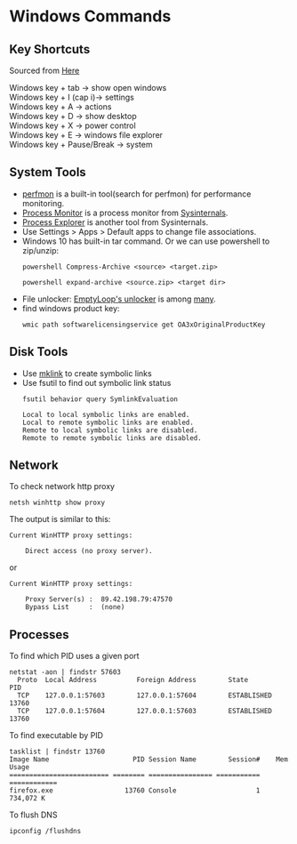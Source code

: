 # Windows Commands

## Key Shortcuts
Sourced from [Here](https://www.makeuseof.com/tag/ultimate-windows-10-shortcuts-gestures-collection/)  

Windows key + tab -> show open windows  
Windows key + I (cap i)-> settings  
Windows key + A -> actions  
Windows key + D -> show desktop  
Windows key + X -> power control  
Windows key + E -> windows file explorer  
Windows key + Pause/Break -> system  


## System Tools
- [perfmon](https://www.c-sharpcorner.com/article/how-to-use-perfmon-to-monitor-performance/)
  is a built-in tool(search for perfmon) for performance monitoring.
- [Process Monitor](https://docs.microsoft.com/en-us/sysinternals/downloads/procmon)
  is a process monitor from [Sysinternals](https://docs.microsoft.com/en-us/sysinternals/).
- [Process Explorer](https://docs.microsoft.com/en-us/sysinternals/downloads/process-explorer)
  is another tool from Sysinternals.
- Use Settings > Apps > Default apps to change file associations.
- Windows 10 has built-in tar command. Or we can use powershell to zip/unzip:
  ```
  powershell Compress-Archive <source> <target.zip>
  
  powershell expand-archive <source.zip> <target dir>
  ```
- File unlocker: [EmptyLoop's unlocker](http://www.emptyloop.com/unlocker/) 
  is among [many](https://www.raymond.cc/blog/lockhunter-is-unlocker-alternative-that-works-on-windows-x64/).
- find windows product key:
  ```
  wmic path softwarelicensingservice get OA3xOriginalProductKey
  ```

## Disk Tools
- Use [mklink](https://windows7home.net/how-to-create-symbolic-link-in-windows-7/)
  to create symbolic links 
- Use fsutil to find out symbolic link status
  ```
  fsutil behavior query SymlinkEvaluation
  
  Local to local symbolic links are enabled.
  Local to remote symbolic links are enabled.
  Remote to local symbolic links are disabled.
  Remote to remote symbolic links are disabled.
  ```

## Network
To check network http proxy

```netsh winhttp show proxy```

The output is similar to this:
```
Current WinHTTP proxy settings:

    Direct access (no proxy server).
```
or
```
Current WinHTTP proxy settings:

    Proxy Server(s) :  89.42.198.79:47570
    Bypass List     :  (none)
```

## Processes
To find which PID uses a given port
```
netstat -aon | findstr 57603
  Proto  Local Address          Foreign Address        State           PID
  TCP    127.0.0.1:57603        127.0.0.1:57604        ESTABLISHED     13760
  TCP    127.0.0.1:57604        127.0.0.1:57603        ESTABLISHED     13760
```
To find executable by PID
```
tasklist | findstr 13760
Image Name                     PID Session Name        Session#    Mem Usage
========================= ======== ================ =========== ============
firefox.exe                  13760 Console                    1    734,072 K
```

To flush DNS
```
ipconfig /flushdns
```

